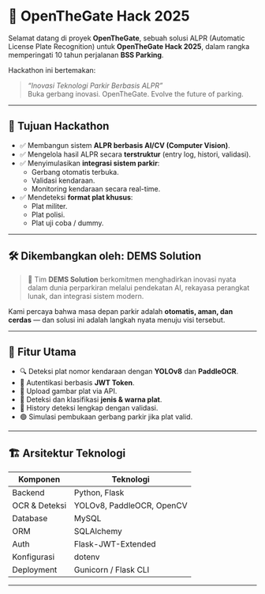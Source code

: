 # 🚗 OpenTheGate Hack 2025

Selamat datang di proyek **OpenTheGate**, sebuah solusi ALPR (Automatic License Plate Recognition) untuk **OpenTheGate Hack 2025**, dalam rangka memperingati 10 tahun perjalanan **BSS Parking**.

Hackathon ini bertemakan:

> _“Inovasi Teknologi Parkir Berbasis ALPR”_  
> Buka gerbang inovasi. OpenTheGate. Evolve the future of parking.

---

## 🎯 Tujuan Hackathon

- ✅ Membangun sistem **ALPR berbasis AI/CV (Computer Vision)**.
- ✅ Mengelola hasil ALPR secara **terstruktur** (entry log, histori, validasi).
- ✅ Menyimulasikan **integrasi sistem parkir**:
  - Gerbang otomatis terbuka.
  - Validasi kendaraan.
  - Monitoring kendaraan secara real-time.
- ✅ Mendeteksi **format plat khusus**:
  - Plat militer.
  - Plat polisi.
  - Plat uji coba / dummy.

---

## 🛠️ Dikembangkan oleh: **DEMS Solution**

> 🔧 Tim **DEMS Solution** berkomitmen menghadirkan inovasi nyata dalam dunia perparkiran melalui pendekatan AI, rekayasa perangkat lunak, dan integrasi sistem modern.

Kami percaya bahwa masa depan parkir adalah **otomatis, aman, dan cerdas** — dan solusi ini adalah langkah nyata menuju visi tersebut.

---

## 🚀 Fitur Utama

- 🔍 Deteksi plat nomor kendaraan dengan **YOLOv8** dan **PaddleOCR**.
- 🔐 Autentikasi berbasis **JWT Token**.
- 📸 Upload gambar plat via API.
- 🧠 Deteksi dan klasifikasi **jenis & warna plat**.
- 📜 History deteksi lengkap dengan validasi.
- 🟢 Simulasi pembukaan gerbang parkir jika plat valid.

---

## 🏗️ Arsitektur Teknologi

| Komponen      | Teknologi                 |
| ------------- | ------------------------- |
| Backend       | Python, Flask             |
| OCR & Deteksi | YOLOv8, PaddleOCR, OpenCV |
| Database      | MySQL                     |
| ORM           | SQLAlchemy                |
| Auth          | Flask-JWT-Extended        |
| Konfigurasi   | dotenv                    |
| Deployment    | Gunicorn / Flask CLI      |

---
